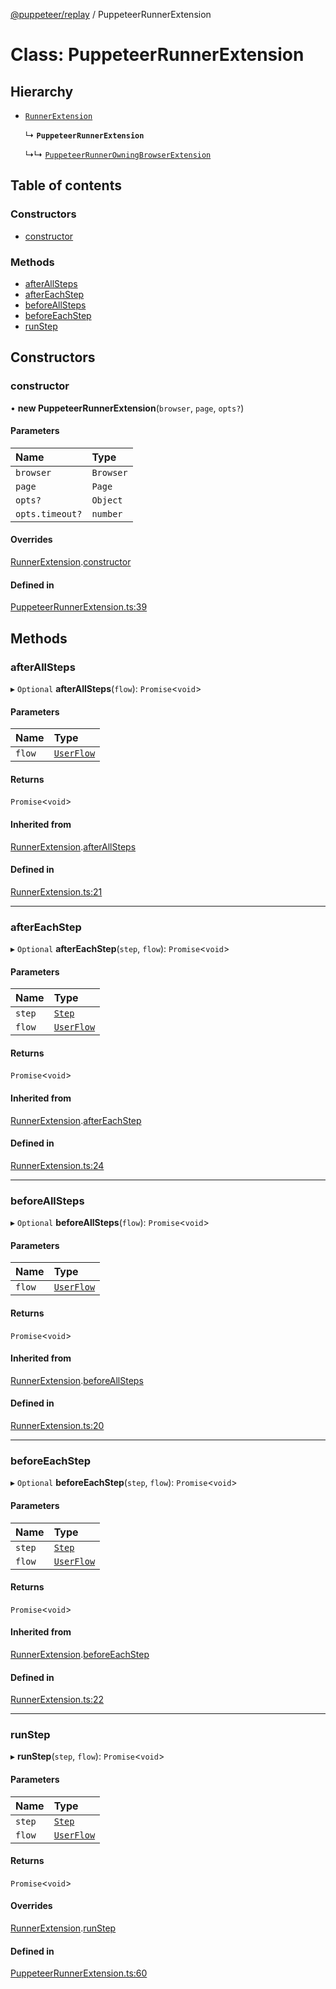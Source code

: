 [@puppeteer/replay](../README.md) / PuppeteerRunnerExtension

# Class: PuppeteerRunnerExtension

## Hierarchy

- [`RunnerExtension`](RunnerExtension.md)

  ↳ **`PuppeteerRunnerExtension`**

  ↳↳ [`PuppeteerRunnerOwningBrowserExtension`](PuppeteerRunnerOwningBrowserExtension.md)

## Table of contents

### Constructors

- [constructor](PuppeteerRunnerExtension.md#constructor)

### Methods

- [afterAllSteps](PuppeteerRunnerExtension.md#afterallsteps)
- [afterEachStep](PuppeteerRunnerExtension.md#aftereachstep)
- [beforeAllSteps](PuppeteerRunnerExtension.md#beforeallsteps)
- [beforeEachStep](PuppeteerRunnerExtension.md#beforeeachstep)
- [runStep](PuppeteerRunnerExtension.md#runstep)

## Constructors

### constructor

• **new PuppeteerRunnerExtension**(`browser`, `page`, `opts?`)

#### Parameters

| Name            | Type      |
| :-------------- | :-------- |
| `browser`       | `Browser` |
| `page`          | `Page`    |
| `opts?`         | `Object`  |
| `opts.timeout?` | `number`  |

#### Overrides

[RunnerExtension](RunnerExtension.md).[constructor](RunnerExtension.md#constructor)

#### Defined in

[PuppeteerRunnerExtension.ts:39](https://github.com/puppeteer/replay/blob/main/src/PuppeteerRunnerExtension.ts#L39)

## Methods

### afterAllSteps

▸ `Optional` **afterAllSteps**(`flow`): `Promise`<`void`\>

#### Parameters

| Name   | Type                                           |
| :----- | :--------------------------------------------- |
| `flow` | [`UserFlow`](../interfaces/Schema.UserFlow.md) |

#### Returns

`Promise`<`void`\>

#### Inherited from

[RunnerExtension](RunnerExtension.md).[afterAllSteps](RunnerExtension.md#afterallsteps)

#### Defined in

[RunnerExtension.ts:21](https://github.com/puppeteer/replay/blob/main/src/RunnerExtension.ts#L21)

---

### afterEachStep

▸ `Optional` **afterEachStep**(`step`, `flow`): `Promise`<`void`\>

#### Parameters

| Name   | Type                                           |
| :----- | :--------------------------------------------- |
| `step` | [`Step`](../modules/Schema.md#step)            |
| `flow` | [`UserFlow`](../interfaces/Schema.UserFlow.md) |

#### Returns

`Promise`<`void`\>

#### Inherited from

[RunnerExtension](RunnerExtension.md).[afterEachStep](RunnerExtension.md#aftereachstep)

#### Defined in

[RunnerExtension.ts:24](https://github.com/puppeteer/replay/blob/main/src/RunnerExtension.ts#L24)

---

### beforeAllSteps

▸ `Optional` **beforeAllSteps**(`flow`): `Promise`<`void`\>

#### Parameters

| Name   | Type                                           |
| :----- | :--------------------------------------------- |
| `flow` | [`UserFlow`](../interfaces/Schema.UserFlow.md) |

#### Returns

`Promise`<`void`\>

#### Inherited from

[RunnerExtension](RunnerExtension.md).[beforeAllSteps](RunnerExtension.md#beforeallsteps)

#### Defined in

[RunnerExtension.ts:20](https://github.com/puppeteer/replay/blob/main/src/RunnerExtension.ts#L20)

---

### beforeEachStep

▸ `Optional` **beforeEachStep**(`step`, `flow`): `Promise`<`void`\>

#### Parameters

| Name   | Type                                           |
| :----- | :--------------------------------------------- |
| `step` | [`Step`](../modules/Schema.md#step)            |
| `flow` | [`UserFlow`](../interfaces/Schema.UserFlow.md) |

#### Returns

`Promise`<`void`\>

#### Inherited from

[RunnerExtension](RunnerExtension.md).[beforeEachStep](RunnerExtension.md#beforeeachstep)

#### Defined in

[RunnerExtension.ts:22](https://github.com/puppeteer/replay/blob/main/src/RunnerExtension.ts#L22)

---

### runStep

▸ **runStep**(`step`, `flow`): `Promise`<`void`\>

#### Parameters

| Name   | Type                                           |
| :----- | :--------------------------------------------- |
| `step` | [`Step`](../modules/Schema.md#step)            |
| `flow` | [`UserFlow`](../interfaces/Schema.UserFlow.md) |

#### Returns

`Promise`<`void`\>

#### Overrides

[RunnerExtension](RunnerExtension.md).[runStep](RunnerExtension.md#runstep)

#### Defined in

[PuppeteerRunnerExtension.ts:60](https://github.com/puppeteer/replay/blob/main/src/PuppeteerRunnerExtension.ts#L60)
